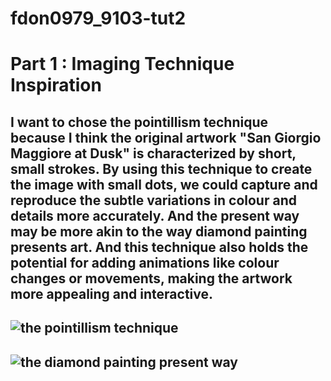 # fdon0979_9103-tut2

# Part 1 : Imaging Technique Inspiration
## I want to chose the pointillism technique because I think the original artwork "San Giorgio Maggiore at Dusk" is characterized by short, small strokes. By using this technique to create the image with small dots, we could capture and reproduce the subtle variations in colour and details more accurately. And the present way may be more akin to the way diamond painting presents art. And this technique also holds the potential for adding animations like colour changes or movements, making the artwork more appealing and interactive.

## ![the pointillism technique](https://artincontext.org/wp-content/uploads/2021/05/Pointillism-Art.jpg)
## ![the diamond painting present way](https://www.diamonddotz.com/diamond-dotz-view-of-vetheuil-apras-claude-monet-dd12069)


